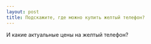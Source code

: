 ```yaml
---
layout: post 
title: Подскажите, где можно купить желтый телефон? 
--- 
```

И какие актуальные цены на желтый телефон?